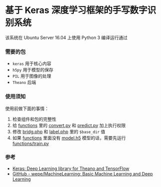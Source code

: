 # 基于 Keras 深度学习框架的手写数字识别系统

该系统在 Ubuntu Server 16.04 上使用 Python 3 编译运行通过

### 需要的包

* `keras` 用于核心内容
* `h5py` 用于模型的保存
* `PIL` 用于图像的处理
* `Theano` 后端

### 使用须知

使用前做下面的事情：

1. 检查组件和包的完整性
2. 给 [functions](/functions) 里的 [convert.py](/functions/convert.py) 和 [predict.py](/functions/predict.py) 加上执行权限
2. 修改 [bridg.php](/bridg.php) 和 [label.php](/label.php) 里的 `$base_dir` 值
3. 如果 [functions](/functions) 里面没有 [model.h5](/functions/model.h5) 模型的话，需要先运行 [functions/train.py](/functions/train.py)

### 参考

 * [Keras: Deep Learning library for Theano and TensorFlow](https://keras.io/)
 * [GitHub - wepe/MachineLearning: Basic Machine Learning and Deep Learning](https://github.com/wepe/MachineLearning)
